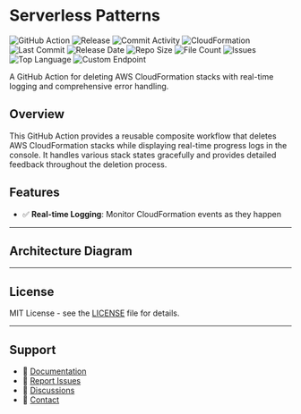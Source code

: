 # Serverless Patterns

![GitHub Action](https://img.shields.io/badge/GitHub-Action-blue?logo=github)&nbsp;![Release](https://github.com/subhamay-bhattacharyya/0606-serverless-cft/actions/workflows/release.yaml/badge.svg)&nbsp;![Commit Activity](https://img.shields.io/github/commit-activity/t/subhamay-bhattacharyya/0606-serverless-cft)&nbsp;![CloudFormation](https://img.shields.io/badge/AWS-CloudFormation-orange?logo=amazonaws)&nbsp;![Last Commit](https://img.shields.io/github/last-commit/subhamay-bhattacharyya/0606-serverless-cft)&nbsp;![Release Date](https://img.shields.io/github/release-date/subhamay-bhattacharyya/0606-serverless-cft)&nbsp;![Repo Size](https://img.shields.io/github/repo-size/subhamay-bhattacharyya/0606-serverless-cft)&nbsp;![File Count](https://img.shields.io/github/directory-file-count/subhamay-bhattacharyya/0606-serverless-cft)&nbsp;![Issues](https://img.shields.io/github/issues/subhamay-bhattacharyya/0606-serverless-cft)&nbsp;![Top Language](https://img.shields.io/github/languages/top/subhamay-bhattacharyya/0606-serverless-cft)&nbsp;![Custom Endpoint](https://img.shields.io/endpoint?url=https://gist.githubusercontent.com/bsubhamay/3d14a7f1c8df863bbe16bf74438a21fe/raw/0606-serverless-cft.json?)


A GitHub Action for deleting AWS CloudFormation stacks with real-time logging and comprehensive error handling.

## Overview

This GitHub Action provides a reusable composite workflow that deletes AWS CloudFormation stacks while displaying real-time progress logs in the console. It handles various stack states gracefully and provides detailed feedback throughout the deletion process.

## Features

- ✅ **Real-time Logging**: Monitor CloudFormation events as they happen

---

## Architecture Diagram


---

## License

MIT License - see the [LICENSE](LICENSE) file for details.

---

## Support

- 📖 [Documentation](https://github.com/subhamay-bhattacharyya/0606-serverless-cft/wiki)
- 🐛 [Report Issues](https://github.com/subhamay-bhattacharyya/0606-serverless-cft/issues)
- 💬 [Discussions](https://github.com/subhamay-bhattacharyya/0606-serverless-cft/discussions)
- 📧 [Contact](mailto:support@subhamay.aws@gmail.com)